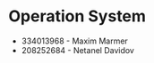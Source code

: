 <H1>Operation System</H1>
<ul>
  <li> 334013968 - Maxim Marmer </li>
  <li> 208252684 - Netanel Davidov </li>
  </ul>
